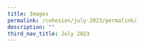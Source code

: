 ```yaml
---
title: Images
permalink: /cohesion/july-2023/permalink/
description: ""
third_nav_title: July 2023
---
```


